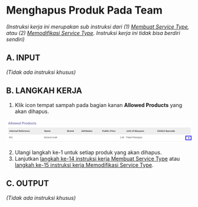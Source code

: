 # Menghapus Produk Pada Team

*(Instruksi kerja ini merupakan sub instruksi dari (1) [Membuat Service Type](./membuat.md), atau (2) [Memodifikasi Service Type](./memodifikasi.md). Instruksi kerja ini tidak bisa berdiri sendiri)*

## A. INPUT

*(Tidak ada instruksi khusus)*

## B. LANGKAH KERJA

1. Klik icon tempat sampah pada bagian kanan **Allowed Products** yang akan dihapus.

![](../../img/service-type/tombol-hapus-line-produk.png)

2. Ulangi langkah ke-1 untuk setiap produk yang akan dihapus.
3. Lanjutkan [langkah ke-14 instruksi kerja Membuat Service Type](./membuat.md#l14) atau [langkah ke-15 instruksi kerja Memodifikasi Service Type](./memodifikasi.md#l15).

## C. OUTPUT

*(Tidak ada instruksi khusus)*
